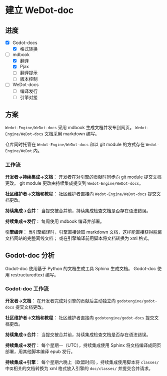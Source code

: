 # 建立 WeDot-doc

## 进度

- [X] Godot-docs
  - [X] 格式转换
- [ ] mdbook
  - [X] 翻译
  - [X] Pjax
  - [ ] 翻译提示
  - [ ] 版本控制
- [ ] WeDot-docs
  - [ ] 编译发行
  - [ ] 引擎对接

## 方案

`Wedot-Engine/WeDot-docs` 采用 mdbook 生成文档并发布到网页。
`Wedot-Engine/WeDot-docs` 文档采用 markdown 编写。

仓库同时托管在 `Wedot-Engine/WeDot-docs` 和以 git module 的方式存在 `Wedot-Engine/WeDot` 内。

### 工作流

**开发者->持续集成->文档**：
开发者在对引擎的贡献时同步向 git module 提交文档更改。
git module 更改由持续集成提交到 `Wedot-Engine/WeDot-docs`。

**社区维护者->文档和教程**：
社区维护者直接向 `Wedot-Engine/WeDot-docs` 提交文档更改。

**持续集成->合并**：
当提交被合并前，持续集成检查文档是否存在语法错误。

**持续集成->发行**：
每周使用 mdbook 编译并部署。

**引擎编译**：
当引擎编译时，引擎直接读取 markdown 文档，这样能直接获得脱离文档网站的完整离线文档；
或在引擎编译前用脚本将文档转换为 xml 格式。

## Godot-doc 分析

Godot-doc 使用基于 Python 的文档生成工具 Sphinx 生成文档。
Godot-doc 使用 restructuredtext 编写。

### Godot-doc 工作流

**开发者->文档**：
在开发者完成对引擎的贡献后主动独立向 `godotengine/godot-docs` 提交文档更改。

**社区维护者->文档和教程**：
社区维护者直接向 `godotengine/godot-docs` 提交文档更改。

**持续集成->合并**：
当提交被合并前，持续集成检查文档是否存在语法错误。

**持续集成->发行**：
每个星期一（UTC），持续集成使用 Sphinx 将文档编译成网页部署，用其他脚本编译 epub 发行。

**持续集成->引擎**：
每个星期六晚上（欧盟时间），持续集成使用脚本将 `classes/` 中`类`相关的文档转换为 xml 格式放入引擎的 `doc/classes/` 并提交合并请求。
